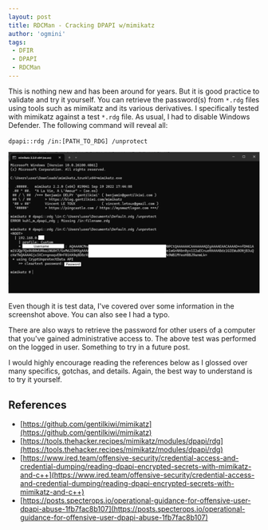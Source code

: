 ```yaml
---
layout: post
title: RDCMan - Cracking DPAPI w/mimikatz
author: 'ogmini'
tags:
 - DFIR
 - DPAPI
 - RDCMan
---
```


This is nothing new and has been around for years. But it is good practice to validate and try it yourself. You can retrieve the password(s) from `*.rdg` files using tools such as mimikatz and its various derivatives. I specifically tested with mimikatz against a test `*.rdg` file. As usual, I had to disable Windows Defender. The following command will reveal all:

`dpapi::rdg /in:[PATH_TO_RDG] /unprotect`  

![mimiktaz](/images/mimikatz/unprotect.png)

Even though it is test data, I've covered over some information in the screenshot above. You can also see I had a typo.

There are also ways to retrieve the password for other users of a computer that you've gained administrative access to. The above test was performed on the logged in user. Something to try in a future post.

I would highly encourage reading the references below as I glossed over many specifics, gotchas, and details. Again, the best way to understand is to try it yourself.

## References

- [https://github.com/gentilkiwi/mimikatz](https://github.com/gentilkiwi/mimikatz)
- [https://tools.thehacker.recipes/mimikatz/modules/dpapi/rdg](https://tools.thehacker.recipes/mimikatz/modules/dpapi/rdg)
- [https://www.ired.team/offensive-security/credential-access-and-credential-dumping/reading-dpapi-encrypted-secrets-with-mimikatz-and-c++](https://www.ired.team/offensive-security/credential-access-and-credential-dumping/reading-dpapi-encrypted-secrets-with-mimikatz-and-c++)
- [https://posts.specterops.io/operational-guidance-for-offensive-user-dpapi-abuse-1fb7fac8b107](https://posts.specterops.io/operational-guidance-for-offensive-user-dpapi-abuse-1fb7fac8b107)
